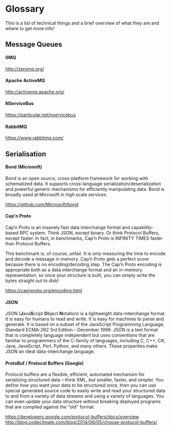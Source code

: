 # Glossary
This is a list of technical things and a brief overview of what they are and where to get more info!

## Message Queues
#### 0MQ
<http://zeromq.org/>

#### Apache ActiveMQ
<http://activemq.apache.org/>

#### NServiceBus
<https://particular.net/nservicebus>

#### RabbitMQ
<https://www.rabbitmq.com/>

## Serialisation
#### Bond (Microsoft)
Bond is an open source, cross-platform framework for working with schematized data. It supports cross-language serialization/deserialization and powerful generic mechanisms for efficiently manipulating data. Bond is broadly used at Microsoft in high scale services.

<https://github.com/Microsoft/bond>

#### Cap'n Proto
Cap’n Proto is an insanely fast data interchange format and capability-based RPC system. Think JSON, except binary. Or think Protocol Buffers, except faster. In fact, in benchmarks, Cap’n Proto is INFINITY TIMES faster than Protocol Buffers.

This benchmark is, of course, unfair. It is only measuring the time to encode and decode a message in memory. Cap’n Proto gets a perfect score because there is no encoding/decoding step. The Cap’n Proto encoding is appropriate both as a data interchange format and an in-memory representation, so once your structure is built, you can simply write the bytes straight out to disk!

<https://capnproto.org/encoding.html>

#### JSON
JSON (**J**ava**S**cript **O**bject **N**otation) is a lightweight data-interchange format. It is easy for humans to read and write. It is easy for machines to parse and generate. It is based on a subset of the JavaScript Programming Language, Standard ECMA-262 3rd Edition - December 1999. JSON is a text format that is completely language independent but uses conventions that are familiar to programmers of the C-family of languages, including C, C++, C#, Java, JavaScript, Perl, Python, and many others. These properties make JSON an ideal data-interchange language.

#### ProtoBuf / Protocol Buffers (Google)
Protocol buffers are a flexible, efficient, automated mechanism for serializing structured data – think XML, but smaller, faster, and simpler. You define how you want your data to be structured once, then you can use special generated source code to easily write and read your structured data to and from a variety of data streams and using a variety of languages. You can even update your data structure without breaking deployed programs that are compiled against the "old" format.

<https://developers.google.com/protocol-buffers/docs/overview>
<http://blog.codeclimate.com/blog/2014/06/05/choose-protocol-buffers/>

